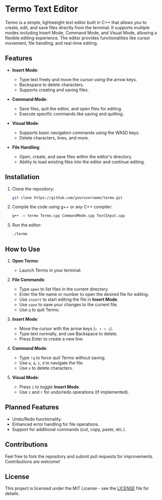 
# Termo Text Editor

Termo is a simple, lightweight text editor built in C++ that allows you to create, edit, and save files directly from the terminal. It supports multiple modes including Insert Mode, Command Mode, and Visual Mode, allowing a flexible editing experience. The editor provides functionalities like cursor movement, file handling, and real-time editing.

## Features

- **Insert Mode**: 
  - Type text freely and move the cursor using the arrow keys.
  - Backspace to delete characters.
  - Supports creating and saving files.

- **Command Mode**: 
  - Save files, quit the editor, and open files for editing.
  - Execute specific commands like saving and quitting.

- **Visual Mode**: 
  - Supports basic navigation commands using the WASD keys.
  - Delete characters, lines, and more.

- **File Handling**: 
  - Open, create, and save files within the editor's directory.
  - Ability to load existing files into the editor and continue editing.

## Installation

1. Clone the repository:
   ```bash
   git clone https://github.com/yourusername/termo.git
   ```

2. Compile the code using g++ or any C++ compiler:
   ```bash
   g++ -o termo Termo.cpp CommandMode.cpp TextInput.cpp
   ```

3. Run the editor:
   ```bash
   ./termo
   ```

## How to Use

1. **Open Termo**:
   - Launch Termo in your terminal.

2. **File Commands**:
   - Type `open` to list files in the current directory.
   - Enter the file name or number to open the desired file for editing.
   - Use `insert` to start editing the file in **Insert Mode**.
   - Use `save` to save your changes to the current file.
   - Use `q` to quit Termo.

3. **Insert Mode**:
   - Move the cursor with the arrow keys (`← ↑ → ↓`).
   - Type text normally, and use Backspace to delete.
   - Press Enter to create a new line.

4. **Command Mode**:
   - Type `!q` to force quit Termo without saving.
   - Use `w`, `a`, `s`, `d` to navigate the file.
   - Use `x` to delete characters.

5. **Visual Mode**:
   - Press `i` to toggle **Insert Mode**.
   - Use `z` and `r` for undo/redo operations (if implemented).

## Planned Features

- Undo/Redo functionality.
- Enhanced error handling for file operations.
- Support for additional commands (cut, copy, paste, etc.).

## Contributions

Feel free to fork the repository and submit pull requests for improvements. Contributions are welcome!

## License

This project is licensed under the MIT License - see the [LICENSE](LICENSE) file for details.




